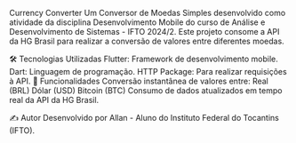 Currency Converter
Um Conversor de Moedas Simples desenvolvido como atividade da disciplina Desenvolvimento Mobile do curso de Análise e Desenvolvimento de Sistemas - IFTO 2024/2. Este projeto consome a API da HG Brasil para realizar a conversão de valores entre diferentes moedas.

🛠 Tecnologias Utilizadas
Flutter: Framework de desenvolvimento mobile.
Dart: Linguagem de programação.
HTTP Package: Para realizar requisições à API.
🌟 Funcionalidades
Conversão instantânea de valores entre:
Real (BRL)
Dólar (USD)
Bitcoin (BTC)
Consumo de dados atualizados em tempo real da API da HG Brasil.

✍️ Autor
Desenvolvido por Allan - Aluno do Instituto Federal do Tocantins (IFTO).
